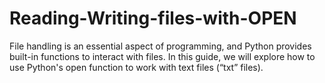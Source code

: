 # Reading-Writing-files-with-OPEN
File handling is an essential aspect of programming, and Python provides built-in functions to interact with files. In this guide, we will explore how to use Python's open function to work with text files (“txt” files).
